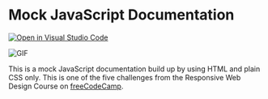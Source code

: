 # Mock JavaScript Documentation

[![Open in Visual Studio Code](https://open.vscode.dev/badges/open-in-vscode.svg)](https://open.vscode.dev/organization/repository)

![GIF](gif/js-mock.gif)

 This is a mock JavaScript documentation build up by using HTML and plain CSS only. This is one of the five challenges from the Responsive Web Design Course on [freeCodeCamp](https://www.freecodecamp.org/learn).
